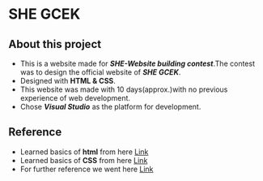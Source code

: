 # SHE GCEK
## About this project
* This is a website made for ***SHE-Website building contest***.The contest was to design the official website of ***SHE GCEK***.
* Designed with **HTML & CSS**.
* This website was made with 10 days(approx.)with no previous experience of web development.
* Chose ***Visual Studio*** as the platform for development.
## Reference
* Learned basics of **html** from here [Link](https://www.youtube.com/watch?v=UB1O30fR-EE) 
* Learned basics of **CSS** from here [Link](https://www.codecademy.com/courses/learn-html/lessons/intro-to-html/exercises/intro)
* For further reference we went here [Link](https://www.w3schools.com/css/css_intro.asp)
